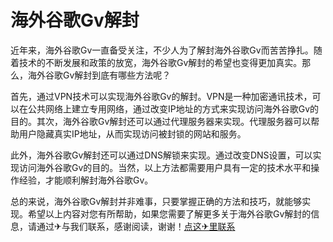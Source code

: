 # 海外谷歌Gv解封

近年来，海外谷歌Gv一直备受关注，不少人为了解封海外谷歌Gv而苦苦挣扎。随着技术的不断发展和政策的放宽，海外谷歌Gv解封的希望也变得更加真实。那么，海外谷歌Gv解封到底有哪些方法呢？

首先，通过VPN技术可以实现海外谷歌Gv的解封。VPN是一种加密通讯技术，可以在公共网络上建立专用网络，通过改变IP地址的方式来实现访问海外谷歌Gv的目的。其次，海外谷歌Gv解封还可以通过代理服务器来实现。代理服务器可以帮助用户隐藏真实IP地址，从而实现访问被封锁的网站和服务。

此外，海外谷歌Gv解封还可以通过DNS解锁来实现。通过改变DNS设置，可以实现访问海外谷歌Gv的目的。当然，以上方法都需要用户具有一定的技术水平和操作经验，才能顺利解封海外谷歌Gv。

总的来说，海外谷歌Gv解封并非难事，只要掌握正确的方法和技巧，就能够实现。希望以上内容对您有所帮助，如果您需要了解更多关于海外谷歌Gv解封的信息，请通过✈与我们联系，感谢阅读，谢谢！[点这✈里联系](https://gg.k02.cc)